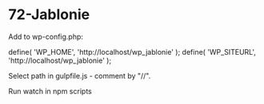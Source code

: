 # 72-Jablonie

Add to wp-config.php:

define( 'WP_HOME', 'http://localhost/wp_jablonie' );
define( 'WP_SITEURL', 'http://localhost/wp_jablonie' );

Select path in gulpfile.js - comment by "//".

Run watch in npm scripts
